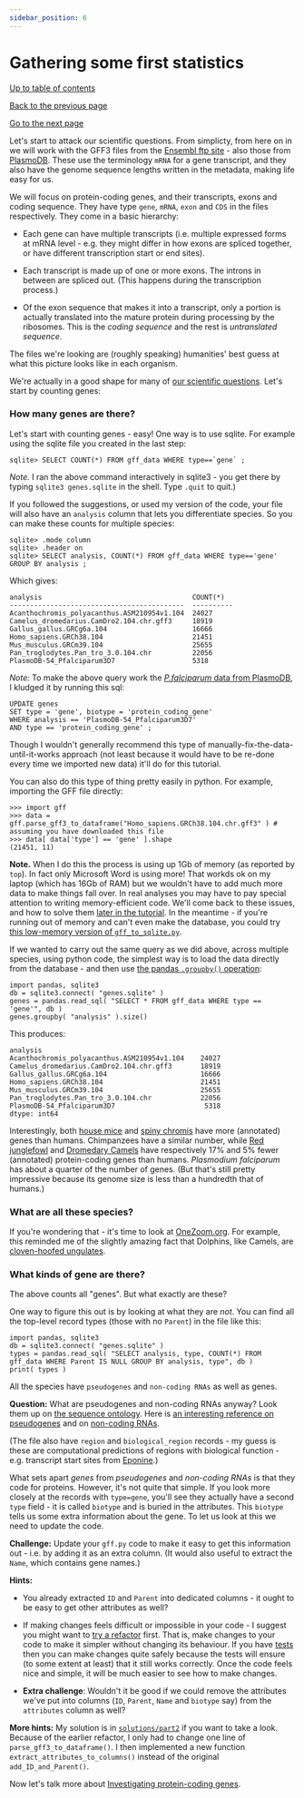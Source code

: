 ```yaml
---
sidebar_position: 6
---
```


# Gathering some first statistics

[Up to table of contents](README.md)

[Back to the previous page](Converting_gff_to_sqlite.md)

[Go to the next page](Memory_issues_and_how_to_solve_them.md)


Let's start to attack our scientific questions. From simplicty, from here on in we will work with the GFF3 files
from the [Ensembl ftp site](http://ftp.ensembl.org/pub/current_gff3/) - also those from
[PlasmoDB](https://plasmodb.org/plasmo/app/downloads/Current_Release/). These use the terminology `mRNA` for a gene
transcript, and they also have the genome sequence lengths written in the metadata, making life easy for us.

We will focus on protein-coding genes, and their transcripts, exons and coding sequence. They have
type `gene`, `mRNA`, `exon` and `CDS` in the files respectively. They come in a basic hierarchy:

- Each gene can have multiple transcripts (i.e. multiple expressed forms at mRNA level - e.g. they
  might differ in how exons are spliced together, or have different transcription start or end
  sites).
  
- Each transcript is made up of one or more exons. The introns in between are spliced out. (This
  happens during the transcription process.)

- Of the exon sequence that makes it into a transcript, only a portion is actually translated into
  the mature protein during processing by the ribosomes. This is the *coding sequence* and the rest
  is *untranslated sequence*.

The files we're looking are (roughly speaking) humanities' best guess at what this picture looks
like in each organism.

We're actually in a good shape for many of [our scientific questions](Introduction.md). Let's start
by counting genes:

### How many genes are there?

Let's start with counting genes - easy! One way is to use sqlite. For example using the sqlite file
you created in the last step:

```
sqlite> SELECT COUNT(*) FROM gff_data WHERE type==`gene` ;
```

*Note.* I ran the above command interactively in sqlite3 - you get there by typing `sqlite3 genes.sqlite` in the shell.
Type `.quit` to quit.)

If you followed the suggestions, or used my version of the code, your file will also have an `analysis` column that
lets you differentiate species.  So you can make these counts for multiple species:

```
sqlite> .mode column
sqlite> .header on
sqlite> SELECT analysis, COUNT(*) FROM gff_data WHERE type=='gene' GROUP BY analysis ;
```

Which gives:

    analysis                                     COUNT(*)  
    -------------------------------------------  ----------
    Acanthochromis_polyacanthus.ASM210954v1.104  24027     
    Camelus_dromedarius.CamDro2.104.chr.gff3     18919     
    Gallus_gallus.GRCg6a.104                     16666     
    Homo_sapiens.GRCh38.104                      21451     
    Mus_musculus.GRCm39.104                      25655     
    Pan_troglodytes.Pan_tro_3.0.104.chr          22056     
    PlasmoDB-54_Pfalciparum3D7                   5318      

*Note:* To make the above query work the [*P.falciparum* data from
PlasmoDB](https://plasmodb.org/plasmo/app/downloads/Current_Release/), I kludged it by running this sql:
```
UPDATE genes
SET type = 'gene', biotype = 'protein_coding_gene'
WHERE analysis == 'PlasmoDB-54_Pfalciparum3D7'
AND type == 'protein_coding_gene' ;
```

Though I wouldn't generally recommend this type of manually-fix-the-data-until-it-works approach
(not least because it would have to be re-done every time we imported new data) it'll do for this tutorial.

You can also do this type of thing pretty easily in python.  For example, importing the GFF file directly:
```
>>> import gff
>>> data = gff.parse_gff3_to_dataframe("Homo_sapiens.GRCh38.104.chr.gff3" ) # assuming you have downloaded this file
>>> data[ data['type'] == 'gene' ].shape
(21451, 11)
```

**Note.** When I do this the process is using up 1Gb of memory (as reported by `top`). In fact only
Microsoft Word is using more! That workds ok on my laptop (which has 16Gb of RAM) but we wouldn't
have to add much more data to make things fall over. In real analyses you may have to pay special
attention to writing memory-efficient code. We'll come back to these issues, and how to solve them
[later in the tutorial](Memory_issues_and_how_to_solve_them.md). In the meantime - if you're
running out of memory and can't even make the database, you could try [this low-memory version of
`gff_to_sqlite.py`](solutions/low_memory/).

If we wanted to carry out the same query as we did above, across multiple species, using python
code, the simplest way is to load the data directly from the database - and then use [the pandas
`.groupby()` operation](https://pandas.pydata.org/docs/user_guide/groupby.html):

```
import pandas, sqlite3
db = sqlite3.connect( "genes.sqlite" )
genes = pandas.read_sql( "SELECT * FROM gff_data WHERE type == 'gene'", db )
genes.groupby( "analysis" ).size()
```

This produces:

    analysis
    Acanthochromis_polyacanthus.ASM210954v1.104    24027
    Camelus_dromedarius.CamDro2.104.chr.gff3       18919
    Gallus_gallus.GRCg6a.104                       16666
    Homo_sapiens.GRCh38.104                        21451
    Mus_musculus.GRCm39.104                        25655
    Pan_troglodytes.Pan_tro_3.0.104.chr            22056
    PlasmoDB-54_Pfalciparum3D7                      5318
    dtype: int64

Interestingly, both [house mice](https://en.wikipedia.org/wiki/House_mouse) and [spiny
chromis](https://en.wikipedia.org/wiki/Spiny_chromis) have more (annotated) genes than humans.
Chimpanzees have a similar number, while [Red
junglefowl](https://en.wikipedia.org/wiki/Red_junglefowl) and [Dromedary
Camels](https://en.wikipedia.org/wiki/Dromedary) have respectively 17% and 5% fewer (annotated)
protein-coding genes than humans. *Plasmodium falciparum* has about a quarter of the number of
genes. (But that's still pretty impressive because its genome size is less than a hundredth that of
humans.)

### What are all these species?

If you're wondering that - it's time to look at [OneZoom.org](http://www.onezoom.org). For example,
this reminded me of the slightly amazing fact that Dolphins, like Camels, are [cloven-hoofed
ungulates](http://www.onezoom.org/life/@Cetartiodactyla=622916).

### What kinds of gene are there?

The above counts all "genes".  But what exactly are these?

One way to figure this out is by looking at what they are *not*. You can find all the top-level
record types (those with no `Parent`) in the file like this:

```
import pandas, sqlite3
db = sqlite3.connect( "genes.sqlite" )
types = pandas.read_sql( "SELECT analysis, type, COUNT(*) FROM gff_data WHERE Parent IS NULL GROUP BY analysis, type", db )
print( types )
```

All the species have `pseudogenes` and `non-coding RNAs` as well as genes.

**Question:** What are pseudogenes and non-coding RNAs anyway? Look them up on [the sequence
ontology](http://www.sequenceontology.org/so_wiki/index.php/Category:SO:SOFA). Here is [an
interesting reference on pseudogenes](https://www.ncbi.nlm.nih.gov/pmc/articles/PMC3491395/) and on
[non-coding RNAs](https://www.frontiersin.org/articles/10.3389/fgene.2015.00002/full).

(The file also have `region` and `biological_region` records - my guess is these are computational
predictions of regions with biological function - e.g. transcript start sites from
[Eponine](https://www.sanger.ac.uk/tool/eponine/).)

What sets apart *genes* from *pseudogenes* and *non-coding RNAs* is that they code for proteins.
However, it's not quite that simple. If you look more closely at the records with `type=gene`,
you'll see they actually have a second `type` field - it is called `biotype` and is buried in the
attributes. This `biotype` tells us some extra information about the gene. To let us look at this
we need to update the code.

**Challenge:** Update your `gff.py` code to make it easy to get this information out - i.e. by
adding it as an extra column.  (It would also useful to extract the `Name`, which contains gene names.)

**Hints:** 

- You already extracted `ID` and `Parent` into dedicated columns - it ought to be easy to get
  other attributes as well?

- If making changes feels difficult or impossible in your code - I suggest you might want to [try a
  refactor](Refactoring_makes_code_better.md) first. That is, make changes to your code to make it
  simpler without changing its behaviour. If you have [tests](solutions/part1/test_gff.py) then you
  can make changes quite safely because the tests will ensure (to some extent at least) that it
  still works correctly. Once the code feels nice and simple, it will be much easier to see how to
  make changes.
  
- **Extra challenge**: Wouldn't it be good if we could remove the attributes we've put into columns
  (`ID`, `Parent`, `Name` and `biotype` say) from the `attributes` column as well?

**More hints:** My solution is in [`solutions/part2`](solutions/part2/) if you want to take a look.
Because of the earlier refactor, I only had to change one line of `parse_gff3_to_dataframe()`. I
then implemented a new function `extract_attributes_to_columns()` instead of the original
`add_ID_and_Parent()`.

Now let's talk more about [Investigating protein-coding genes](Counting_genes_2.md).
